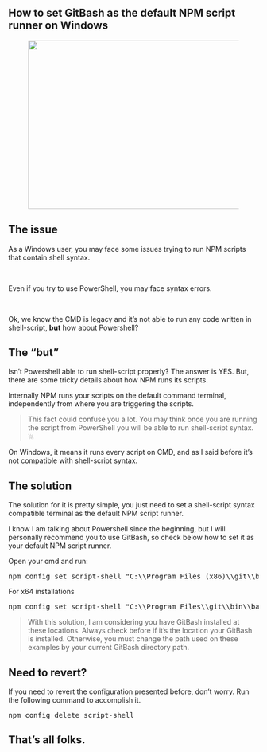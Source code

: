 <section><div><div class="es gk gl gm gn go"></div><div class="gp gq gr gs gt"><div class=""><h1 id="94d1" class="pw-post-title gu gv gw bd gx gy gz ha hb hc hd he hf hg hh hi hj hk hl hm hn ho hp hq hr hs bi" data-selectable-paragraph="">How to set GitBash as the default NPM script runner on Windows</h1></div><figure class="ec ee hu hv hw hx dy dz paragraph-image"><div role="button" tabindex="0" class="hy hz di ia bf ib"><div class="dy dz ht"><picture><source srcset="https://miro.medium.com/max/640/1*3kk2hmD9uFB2eH3RiAOA0g.webp 640w, https://miro.medium.com/max/720/1*3kk2hmD9uFB2eH3RiAOA0g.webp 720w, https://miro.medium.com/max/750/1*3kk2hmD9uFB2eH3RiAOA0g.webp 750w, https://miro.medium.com/max/786/1*3kk2hmD9uFB2eH3RiAOA0g.webp 786w, https://miro.medium.com/max/828/1*3kk2hmD9uFB2eH3RiAOA0g.webp 828w, https://miro.medium.com/max/1100/1*3kk2hmD9uFB2eH3RiAOA0g.webp 1100w, https://miro.medium.com/max/1400/1*3kk2hmD9uFB2eH3RiAOA0g.webp 1400w" sizes="(min-resolution: 4dppx) and (max-width: 700px) 50vw, (-webkit-min-device-pixel-ratio: 4) and (max-width: 700px) 50vw, (min-resolution: 3dppx) and (max-width: 700px) 67vw, (-webkit-min-device-pixel-ratio: 3) and (max-width: 700px) 65vw, (min-resolution: 2.5dppx) and (max-width: 700px) 80vw, (-webkit-min-device-pixel-ratio: 2.5) and (max-width: 700px) 80vw, (min-resolution: 2dppx) and (max-width: 700px) 100vw, (-webkit-min-device-pixel-ratio: 2) and (max-width: 700px) 100vw, 700px" type="image/webp"><source data-testid="og" srcset="https://miro.medium.com/max/640/1*3kk2hmD9uFB2eH3RiAOA0g.png 640w, https://miro.medium.com/max/720/1*3kk2hmD9uFB2eH3RiAOA0g.png 720w, https://miro.medium.com/max/750/1*3kk2hmD9uFB2eH3RiAOA0g.png 750w, https://miro.medium.com/max/786/1*3kk2hmD9uFB2eH3RiAOA0g.png 786w, https://miro.medium.com/max/828/1*3kk2hmD9uFB2eH3RiAOA0g.png 828w, https://miro.medium.com/max/1100/1*3kk2hmD9uFB2eH3RiAOA0g.png 1100w, https://miro.medium.com/max/1400/1*3kk2hmD9uFB2eH3RiAOA0g.png 1400w" sizes="(min-resolution: 4dppx) and (max-width: 700px) 50vw, (-webkit-min-device-pixel-ratio: 4) and (max-width: 700px) 50vw, (min-resolution: 3dppx) and (max-width: 700px) 67vw, (-webkit-min-device-pixel-ratio: 3) and (max-width: 700px) 65vw, (min-resolution: 2.5dppx) and (max-width: 700px) 80vw, (-webkit-min-device-pixel-ratio: 2.5) and (max-width: 700px) 80vw, (min-resolution: 2dppx) and (max-width: 700px) 100vw, (-webkit-min-device-pixel-ratio: 2) and (max-width: 700px) 100vw, 700px"><img alt="" class="bf ic id c" width="700" height="338" loading="eager" role="presentation" src="https://miro.medium.com/max/700/1*3kk2hmD9uFB2eH3RiAOA0g.png"></picture></div></div></figure><h1 id="e3cb" class="ie if gw bd ig ih ii ij ik il im in io ip iq ir is it iu iv iw ix iy iz ja jb bi" data-selectable-paragraph="">The issue</h1><p id="bd4c" class="pw-post-body-paragraph jc jd gw je b jf jg jh ji jj jk jl jm jn jo jp jq jr js jt ju jv jw jx jy jz gp bi" data-selectable-paragraph="">As a Windows user, you may face some issues trying to run NPM scripts that contain shell syntax.</p><figure class="kb kc kd ke ek hx dy dz paragraph-image"><div class="dy dz ka"><picture><source srcset="https://miro.medium.com/max/640/1*UgwHSZsqjfUwUDv-EAb03w.webp 640w, https://miro.medium.com/max/720/1*UgwHSZsqjfUwUDv-EAb03w.webp 720w, https://miro.medium.com/max/750/1*UgwHSZsqjfUwUDv-EAb03w.webp 750w, https://miro.medium.com/max/786/1*UgwHSZsqjfUwUDv-EAb03w.webp 786w, https://miro.medium.com/max/828/1*UgwHSZsqjfUwUDv-EAb03w.webp 828w, https://miro.medium.com/max/1100/1*UgwHSZsqjfUwUDv-EAb03w.webp 1100w, https://miro.medium.com/max/634/1*UgwHSZsqjfUwUDv-EAb03w.webp 634w" sizes="(min-resolution: 4dppx) and (max-width: 700px) 50vw, (-webkit-min-device-pixel-ratio: 4) and (max-width: 700px) 50vw, (min-resolution: 3dppx) and (max-width: 700px) 67vw, (-webkit-min-device-pixel-ratio: 3) and (max-width: 700px) 65vw, (min-resolution: 2.5dppx) and (max-width: 700px) 80vw, (-webkit-min-device-pixel-ratio: 2.5) and (max-width: 700px) 80vw, (min-resolution: 2dppx) and (max-width: 700px) 100vw, (-webkit-min-device-pixel-ratio: 2) and (max-width: 700px) 100vw, 317px" type="image/webp"><source data-testid="og" srcset="https://miro.medium.com/max/640/1*UgwHSZsqjfUwUDv-EAb03w.png 640w, https://miro.medium.com/max/720/1*UgwHSZsqjfUwUDv-EAb03w.png 720w, https://miro.medium.com/max/750/1*UgwHSZsqjfUwUDv-EAb03w.png 750w, https://miro.medium.com/max/786/1*UgwHSZsqjfUwUDv-EAb03w.png 786w, https://miro.medium.com/max/828/1*UgwHSZsqjfUwUDv-EAb03w.png 828w, https://miro.medium.com/max/1100/1*UgwHSZsqjfUwUDv-EAb03w.png 1100w, https://miro.medium.com/max/634/1*UgwHSZsqjfUwUDv-EAb03w.png 634w" sizes="(min-resolution: 4dppx) and (max-width: 700px) 50vw, (-webkit-min-device-pixel-ratio: 4) and (max-width: 700px) 50vw, (min-resolution: 3dppx) and (max-width: 700px) 67vw, (-webkit-min-device-pixel-ratio: 3) and (max-width: 700px) 65vw, (min-resolution: 2.5dppx) and (max-width: 700px) 80vw, (-webkit-min-device-pixel-ratio: 2.5) and (max-width: 700px) 80vw, (min-resolution: 2dppx) and (max-width: 700px) 100vw, (-webkit-min-device-pixel-ratio: 2) and (max-width: 700px) 100vw, 317px"><img alt="" class="bf ic id c" width="317" height="17" loading="lazy" role="presentation" src="https://miro.medium.com/max/317/1*UgwHSZsqjfUwUDv-EAb03w.png"></picture></div></figure><p id="f822" class="pw-post-body-paragraph jc jd gw je b jf kf jh ji jj kg jl jm jn kh jp jq jr ki jt ju jv kj jx jy jz gp bi" data-selectable-paragraph="">Even if you try to use PowerShell, you may face syntax errors.</p><figure class="kb kc kd ke ek hx dy dz paragraph-image"><div class="dy dz kk"><picture><source srcset="https://miro.medium.com/max/640/1*6zp48S5rcNEjn79fTRwo7A.webp 640w, https://miro.medium.com/max/720/1*6zp48S5rcNEjn79fTRwo7A.webp 720w, https://miro.medium.com/max/750/1*6zp48S5rcNEjn79fTRwo7A.webp 750w, https://miro.medium.com/max/786/1*6zp48S5rcNEjn79fTRwo7A.webp 786w, https://miro.medium.com/max/828/1*6zp48S5rcNEjn79fTRwo7A.webp 828w, https://miro.medium.com/max/1100/1*6zp48S5rcNEjn79fTRwo7A.webp 1100w, https://miro.medium.com/max/358/1*6zp48S5rcNEjn79fTRwo7A.webp 358w" sizes="(min-resolution: 4dppx) and (max-width: 700px) 50vw, (-webkit-min-device-pixel-ratio: 4) and (max-width: 700px) 50vw, (min-resolution: 3dppx) and (max-width: 700px) 67vw, (-webkit-min-device-pixel-ratio: 3) and (max-width: 700px) 65vw, (min-resolution: 2.5dppx) and (max-width: 700px) 80vw, (-webkit-min-device-pixel-ratio: 2.5) and (max-width: 700px) 80vw, (min-resolution: 2dppx) and (max-width: 700px) 100vw, (-webkit-min-device-pixel-ratio: 2) and (max-width: 700px) 100vw, 179px" type="image/webp"><source data-testid="og" srcset="https://miro.medium.com/max/640/1*6zp48S5rcNEjn79fTRwo7A.png 640w, https://miro.medium.com/max/720/1*6zp48S5rcNEjn79fTRwo7A.png 720w, https://miro.medium.com/max/750/1*6zp48S5rcNEjn79fTRwo7A.png 750w, https://miro.medium.com/max/786/1*6zp48S5rcNEjn79fTRwo7A.png 786w, https://miro.medium.com/max/828/1*6zp48S5rcNEjn79fTRwo7A.png 828w, https://miro.medium.com/max/1100/1*6zp48S5rcNEjn79fTRwo7A.png 1100w, https://miro.medium.com/max/358/1*6zp48S5rcNEjn79fTRwo7A.png 358w" sizes="(min-resolution: 4dppx) and (max-width: 700px) 50vw, (-webkit-min-device-pixel-ratio: 4) and (max-width: 700px) 50vw, (min-resolution: 3dppx) and (max-width: 700px) 67vw, (-webkit-min-device-pixel-ratio: 3) and (max-width: 700px) 65vw, (min-resolution: 2.5dppx) and (max-width: 700px) 80vw, (-webkit-min-device-pixel-ratio: 2.5) and (max-width: 700px) 80vw, (min-resolution: 2dppx) and (max-width: 700px) 100vw, (-webkit-min-device-pixel-ratio: 2) and (max-width: 700px) 100vw, 179px"><img alt="" class="bf ic id c" width="179" height="17" loading="lazy" role="presentation" src="https://miro.medium.com/max/179/1*6zp48S5rcNEjn79fTRwo7A.png"></picture></div></figure><p id="5022" class="pw-post-body-paragraph jc jd gw je b jf kf jh ji jj kg jl jm jn kh jp jq jr ki jt ju jv kj jx jy jz gp bi" data-selectable-paragraph="">Ok, we know the CMD is legacy and it’s not able to run any code written in shell-script, <strong class="je gx">but</strong> how about Powershell?</p><h1 id="1c2f" class="ie if gw bd ig ih ii ij ik il im in io ip iq ir is it iu iv iw ix iy iz ja jb bi" data-selectable-paragraph="">The “but”</h1><p id="27de" class="pw-post-body-paragraph jc jd gw je b jf jg jh ji jj jk jl jm jn jo jp jq jr js jt ju jv jw jx jy jz gp bi" data-selectable-paragraph="">Isn’t Powershell able to run shell-script properly? The answer is YES. But, there are some tricky details about how NPM runs its scripts.</p><p id="856f" class="pw-post-body-paragraph jc jd gw je b jf kf jh ji jj kg jl jm jn kh jp jq jr ki jt ju jv kj jx jy jz gp bi" data-selectable-paragraph="">Internally NPM runs your scripts on the default command terminal, independently from where you are triggering the scripts.</p></div><div class="ab cl kl km gd kn" role="separator"><span class="ko bw bk kp kq kr"></span><span class="ko bw bk kp kq kr"></span><span class="ko bw bk kp kq"></span></div><div class="gp gq gr gs gt"><blockquote class="ks kt ku"><p id="7403" class="jc jd kv je b jf kf jh ji jj kg jl jm kw kh jp jq kx ki jt ju ky kj jx jy jz gp bi" data-selectable-paragraph="">This fact could confuse you a lot. You may think once you are running the script from PowerShell you will be able to run shell-script syntax. 💥</p></blockquote></div><div class="ab cl kl km gd kn" role="separator"><span class="ko bw bk kp kq kr"></span><span class="ko bw bk kp kq kr"></span><span class="ko bw bk kp kq"></span></div><div class="gp gq gr gs gt"><p id="7192" class="pw-post-body-paragraph jc jd gw je b jf kf jh ji jj kg jl jm jn kh jp jq jr ki jt ju jv kj jx jy jz gp bi" data-selectable-paragraph="">On Windows, it means it runs every script on CMD, and as I said before it’s not compatible with shell-script syntax.</p><h1 id="ab17" class="ie if gw bd ig ih ii ij ik il im in io ip iq ir is it iu iv iw ix iy iz ja jb bi" data-selectable-paragraph="">The solution</h1><p id="0ffb" class="pw-post-body-paragraph jc jd gw je b jf jg jh ji jj jk jl jm jn jo jp jq jr js jt ju jv jw jx jy jz gp bi" data-selectable-paragraph="">The solution for it is pretty simple, you just need to set a shell-script syntax compatible terminal as the default NPM script runner.</p><p id="8690" class="pw-post-body-paragraph jc jd gw je b jf kf jh ji jj kg jl jm jn kh jp jq jr ki jt ju jv kj jx jy jz gp bi" data-selectable-paragraph="">I know I am talking about Powershell since the beginning, but I will personally recommend you to use GitBash, so check below how to set it as your default NPM script runner.</p></div><div class="ab cl kl km gd kn" role="separator"><span class="ko bw bk kp kq kr"></span><span class="ko bw bk kp kq kr"></span><span class="ko bw bk kp kq"></span></div><div class="gp gq gr gs gt"><p id="0802" class="pw-post-body-paragraph jc jd gw je b jf kf jh ji jj kg jl jm jn kh jp jq jr ki jt ju jv kj jx jy jz gp bi" data-selectable-paragraph="">Open your cmd and run:</p><pre class="kb kc kd ke ek kz la lb lc aw ld bi"><span id="e544" class="le if gw la b eu lf lg l lh li" data-selectable-paragraph="">npm config set script-shell "C:\\Program Files (x86)\\git\\bin\\bash.exe"</span></pre><p id="3a57" class="pw-post-body-paragraph jc jd gw je b jf kf jh ji jj kg jl jm jn kh jp jq jr ki jt ju jv kj jx jy jz gp bi" data-selectable-paragraph="">For x64 installations</p><pre class="kb kc kd ke ek kz la lb lc aw ld bi"><span id="6b54" class="le if gw la b eu lf lg l lh li" data-selectable-paragraph="">npm config set script-shell "C:\\Program Files\\git\\bin\\bash.exe"</span></pre></div><div class="ab cl kl km gd kn" role="separator"><span class="ko bw bk kp kq kr"></span><span class="ko bw bk kp kq kr"></span><span class="ko bw bk kp kq"></span></div><div class="gp gq gr gs gt"><blockquote class="ks kt ku"><p id="f5fa" class="jc jd kv je b jf kf jh ji jj kg jl jm kw kh jp jq kx ki jt ju ky kj jx jy jz gp bi" data-selectable-paragraph="">With this solution, I am considering you have GitBash installed at these locations. Always check before if it’s the location your GitBash is installed. Otherwise, you must change the path used on these examples by your current GitBash directory path.</p></blockquote><h1 id="c3f1" class="ie if gw bd ig ih ii ij ik il im in io ip iq ir is it iu iv iw ix iy iz ja jb bi" data-selectable-paragraph="">Need to revert?</h1><p id="31aa" class="pw-post-body-paragraph jc jd gw je b jf jg jh ji jj jk jl jm jn jo jp jq jr js jt ju jv jw jx jy jz gp bi" data-selectable-paragraph="">If you need to revert the configuration presented before, don’t worry. Run the following command to accomplish it.</p><pre class="kb kc kd ke ek kz la lb lc aw ld bi"><span id="ca99" class="le if gw la b eu lf lg l lh li" data-selectable-paragraph="">npm config delete script-shell</span></pre><h2 id="7a8b" class="le if gw bd ig lj lk ll ik lm ln lo io jn lp lq is jr lr ls iw jv lt lu ja lv bi" data-selectable-paragraph="">That’s all folks.</h2></div></div></section>